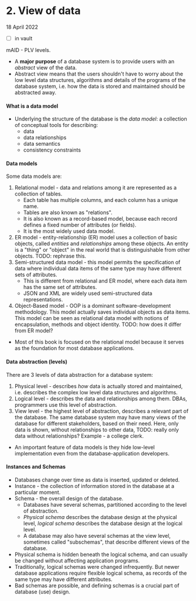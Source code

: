 # 2. View of data
18 April 2022
- [ ] in vault

mAID - PLV levels.

- A **major purpose** of a database system is to provide users with an *abstract* view of the data. 
- Abstract view means that the users shouldn't have to worry about the low level data structures, algorithms and details of the programs of the database system, i.e. how the data is stored and maintained should be abstracted away.

#### What is a data model
- Underlying the structure of the database is the *data model*: a collection of conceptual tools for describing:
	- data
	- data relationships
	- data semantics
	- consistency constraints

#### Data models
Some data models are:
1. Relational model - data and relations among it are represented as a collection of tables. 
	- Each table has multiple columns, and each column has a unique name.
	- Tables are also known as "relations".
	- It is also known as a record-based model, because each record defines a fixed number of attributes (or fields).
	- It is the most widely used data model.
2. ER model - entity-relationship (ER) model uses a collection of basic objects, called *entities* and *relationships* among these objects. An entity is a "thing" or "object" in the real world that is distinguishable from other objects. TODO: rephrase this.
3. Semi-structured data model - this model permits the specification of data where individual data items of the same type may have different sets of attributes.
	- This is different from relational and ER model, where each data item has the same set of attributes.
	- JSON and XML are widely used semi-structured data representations.
4. Object-Based model - OOP is a dominant software-development methodology. This model actually saves individual objects as data items. This model can be seen as relational data model with notions of encapsulation, methods and object identity. TODO: how does it differ from ER model?

- Most of this book is focused on the relational model because it serves as the foundation for most database applications.

#### Data abstraction (levels)
There are 3 levels of data abstraction for a database system:
1. Physical level - describes *how* data is actually stored and maintained, i.e. describes the complex low level data structures and algorithms.
2. Logical level - describes the data and relationships among them. DBAs, programmers use this level of abstraction.
3. View level - the highest level of abstraction, describes a relevant part of the database. The same database system may have many views of the database for different stakeholders, based on their need. Here, only data is shown, without relationships to other data, TODO: really only data without relationships? Example - a college clerk.

- An important feature of data models is they hide low-level implementation even from the database-application developers.

#### Instances and Schemas
- Databases change over time as data is inserted, updated or deleted.
- Instance - the collection of information stored in the database at a particular moment.
- Schema - the overall design of the database. 
	- Databases have several schemas, partitioned according to the level of abstraction.
	- *Physical schema* describes the database design at the physical level, *logical schema* describes the database design at the logical level. 
	- A database may also have several schemas at the view level, sometimes called "subschemas", that describe different views of the database.
- Physical schema is hidden beneath the logical schema, and can usually be changed without affecting application programs.
- Traditionally, logical schemas were changed infrequently. But newer database applications require flexible logical schema, as records of the same type may have different attributes.
- Bad schemas are possible, and defining schemas is a crucial part of database (use) design.